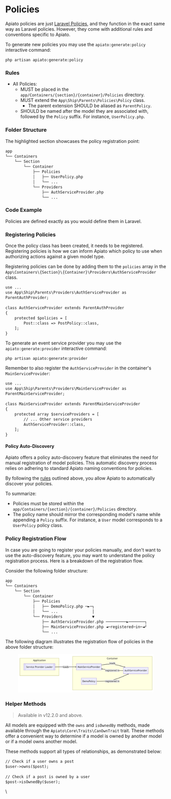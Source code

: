 # Policies

Apiato policies are just [Laravel Policies](https://laravel.com/docs/authorization), and they function in the exact same way as Laravel policies. However, they come with additional rules and conventions specific to Apiato.

To generate new policies you may use the `apiato:generate:policy` interactive command:

```
php artisan apiato:generate:policy
```

### Rules[​](https://apiato.io/docs/components/optional-components/policies#rules) <a href="#rules" id="rules"></a>

* All Policies:
  * MUST be placed in the `app/Containers/{section}/{container}/Policies` directory.
  * MUST extend the `App\Ship\Parents\Policies\Policy` class.
    * The parent extension SHOULD be aliased as `ParentPolicy`.
  * SHOULD be named after the model they are associated with, followed by the `Policy` suffix. For instance, `UserPolicy.php`.

### Folder Structure[​](https://apiato.io/docs/components/optional-components/policies#folder-structure) <a href="#folder-structure" id="folder-structure"></a>

The highlighted section showcases the policy registration point:

```
app
└── Containers
    └── Section
        └── Container
            ├── Policies
            │   ├── UserPolicy.php
            │   └── ...
            └── Providers
                ├── AuthServiceProvider.php
                └── ...
```

### Code Example[​](https://apiato.io/docs/components/optional-components/policies#code-example) <a href="#code-example" id="code-example"></a>

Policies are defined exactly as you would define them in Laravel.

### Registering Policies[​](https://apiato.io/docs/components/optional-components/policies#registering-policies) <a href="#registering-policies" id="registering-policies"></a>

Once the policy class has been created, it needs to be registered. Registering policies is how we can inform Apiato which policy to use when authorizing actions against a given model type.

Registering policies can be done by adding them to the `policies` array in the `App\Containers\{Section}\{Container}\Providers\AuthServiceProvider` class.

```
use ...
use App\Ship\Parents\Providers\AuthServiceProvider as ParentAuthProvider;

class AuthServiceProvider extends ParentAuthProvider
{
    protected $policies = [
        Post::class => PostPolicy::class,
    ];
}
```

To generate an event service provider you may use the `apiato:generate:provider` interactive command:

```
php artisan apiato:generate:provider
```

Remember to also register the `AuthServiceProvider` in the container's `MainServiceProvider`:

```
use ...
use App\Ship\Parents\Providers\MainServiceProvider as ParentMainServiceProvider;

class MainServiceProvider extends ParentMainServiceProvider
{
    protected array $serviceProviders = [
        // ... Other service providers
        AuthServiceProvider::class,
    ];
}
```

#### Policy Auto-Discovery[​](https://apiato.io/docs/components/optional-components/policies#policy-auto-discovery) <a href="#policy-auto-discovery" id="policy-auto-discovery"></a>

Apiato offers a policy auto-discovery feature that eliminates the need for manual registration of model policies. This automatic discovery process relies on adhering to standard Apiato naming conventions for policies.

By following the [rules](https://apiato.io/docs/components/optional-components/policies#rules) outlined above, you allow Apiato to automatically discover your policies.

To summarize:

* Policies must be stored within the `app/Containers/{section}/{container}/Policies` directory.
* The policy name should mirror the corresponding model's name while appending a `Policy` suffix. For instance, a `User` model corresponds to a `UserPolicy` policy class.

### Policy Registration Flow[​](https://apiato.io/docs/components/optional-components/policies#policy-registration-flow) <a href="#policy-registration-flow" id="policy-registration-flow"></a>

In case you are going to register your policies manually, and don't want to use the auto-discovery feature, you may want to understand the policy registration process. Here is a breakdown of the registration flow.

Consider the following folder structure:

```
app
└── Containers
    └── Section
        └── Container
            ├── Policies
            │   ├── DemoPolicy.php ─►─┐
            │   └── ...               │                                                                                         
            └── Providers             ▼
                ├── AuthServiceProvider.php ─────────►───────┐
                ├── MainServiceProvider.php ◄─registered─in─◄┘
                └── ...

```

The following diagram illustrates the registration flow of policies in the above folder structure:

<figure><img src="../../../.gitbook/assets/image (3).png" alt=""><figcaption></figcaption></figure>

### Helper Methods[​](https://apiato.io/docs/components/optional-components/policies#helper-methods) <a href="#helper-methods" id="helper-methods"></a>

> Available in v12.2.0 and above.

All models are equipped with the `owns` and `isOwnedBy` methods, made available through the `Apiato\Core\Traits\CanOwnTrait` trait. These methods offer a convenient way to determine if a model is owned by another model or if a model owns another model.

These methods support all types of relationships, as demonstrated below:

```
// Check if a user owns a post
$user->owns($post);

// Check if a post is owned by a user
$post->isOwnedBy($user);
```

\
